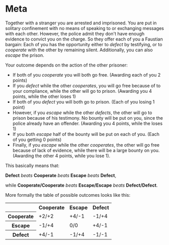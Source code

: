 # Meta

Together with a stranger you are arrested and imprisoned. 
You are put in solitary confinement with no means of speaking to or exchanging messages with each other. 
However, the police admit they don't have enough evidence to convict you on the charge. 
So they offer each of you a Faustian bargain:
Each of you has the opportunity either to *defect* by testifying, 
or to *cooperate* with the other by remaining silent.
Additionally, you can also *escape* the prison.

Your outcome depends on the action of the other prisoner:

* If both of you *cooperate* you will both go free. (Awarding each of you 2 points)
* If you *defect* while the other *cooperates*, you will go free because of to your compliance, while the other will go to prison. (Awarding you 4 points, while the other loses 1)
* If both of you *defect* you will both go to prison. (Each of you losing 1 point)
* However, if you *escape* while the other *defects*, the other will go to prison because of his testimony.
No bounty will be put on you, since the police already have an offender. (Awarding you 4 points, while the loses 1)
* If you both *escape* half of the bounty will be put on each of you. (Each of you getting 0 points)
* Finally, if you *escape* while the other *cooperates*, the other will go free because of lack of evidence, while there will be a large bounty on you. (Awarding the other 4 points, while you lose 1).

This basically means that: 

**Defect** *beats* **Cooperate** *beats* **Escape** *beats* **Defect**, 

while **Cooperate/Cooperate** *beats* **Escape/Escape** *beats* **Defect/Defect**.

More formally the table of possible outcomes looks like this:

<table>
  <tbody>
  <tr>
    <td></td>
    <th scope="col">Cooperate</th>
    <th scope="col">Escape</th>
    <th scope="col">Defect</th>
  </tr>
  <tr>
    <th scope="row">Cooperate</th>
    <td>+2/+2</td>
    <td>+4/-1</td>
    <td>-1/+4</td>
  </tr>
  <tr>
    <th scope="row">Escape</th>
    <td>-1/+4</td>
    <td>0/0</td>
    <td>+4/-1</td>
  </tr>
  <tr>
    <th scope="row">Defect</th>
    <td>+4/-1</td>
    <td>-1/+4</td>
    <td>-1/-1</td>
  </tr>
  </tbody>
</table>

